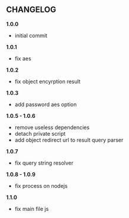 ## CHANGELOG

**1.0.0**
- initial commit

**1.0.1**
- fix aes

**1.0.2**
- fix object encyrption result

**1.0.3**
- add password aes option

**1.0.5 - 1.0.6**
- remove useless dependencies
- detach private script
- add object redirect url to result query parser

**1.0.7**
- fix query string resolver

**1.0.8 - 1.0.9**
- fix process on nodejs

**1.1.0**
- fix main file js